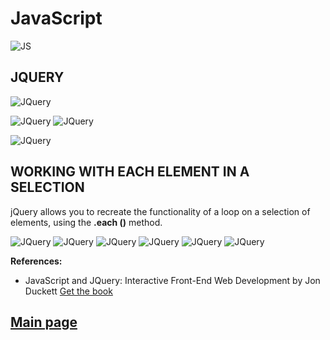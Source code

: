 
# JavaScript

![JS](../201classes/Images201/js.PNG)

## JQUERY

![JQuery](../301classes/Images301/JQ-and-JS.jpg)

![JQuery](../301classes/Images301/jquery5a.PNG)
![JQuery](../301classes/Images301/jquery5b.PNG)

![JQuery](../301classes/Images301/jquery6.PNG)


## WORKING WITH EACH ELEMENT IN A SELECTION

jQuery allows you to recreate the functionality of a loop on a selection of elements, using the **.each ()** method.

![JQuery](../301classes/Images301/jquery.PNG)
![JQuery](../301classes/Images301/jquery1.PNG)
![JQuery](../301classes/Images301/jquery2.PNG)
![JQuery](../301classes/Images301/jquery3.PNG)
![JQuery](../301classes/Images301/jquery4.PNG)
![JQuery](../301classes/Images301/jquery7.PNG)

**References:**

- JavaScript and JQuery: Interactive Front-End Web Development
by Jon Duckett [Get the book](https://www.amazon.com/JavaScript-JQuery-Interactive-Front-End-Development/dp/1118531647)

## [Main page](https://amjadmesmar.github.io/reading-notes/)
